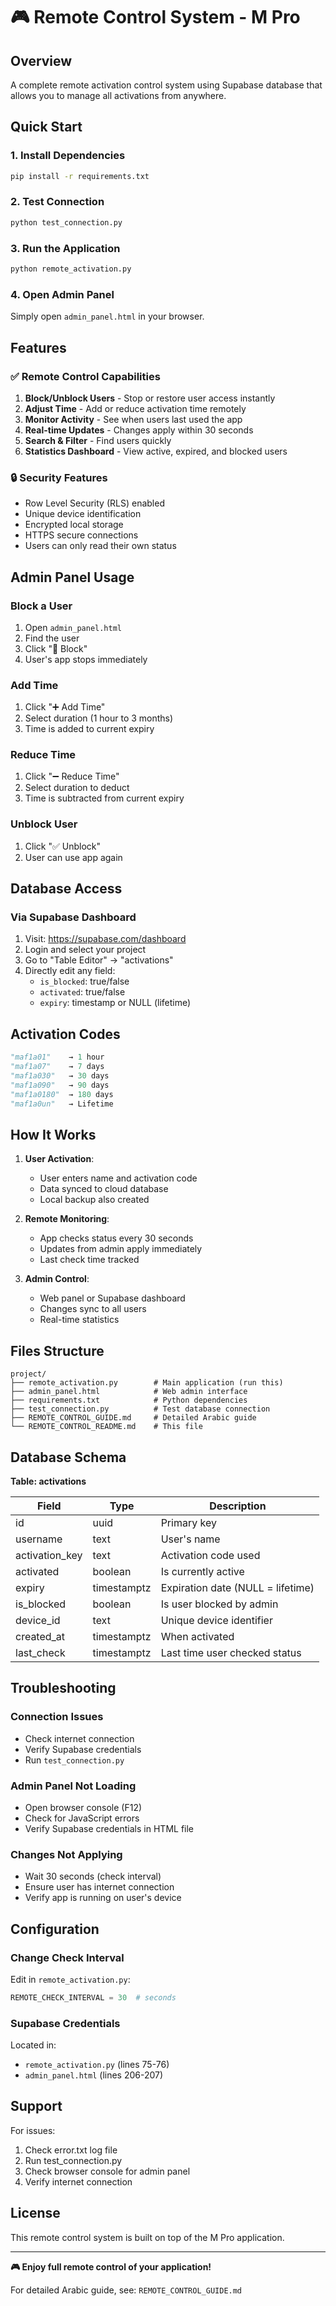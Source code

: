 # 🎮 Remote Control System - M Pro

## Overview

A complete remote activation control system using Supabase database that allows you to manage all activations from anywhere.

## Quick Start

### 1. Install Dependencies

```bash
pip install -r requirements.txt
```

### 2. Test Connection

```bash
python test_connection.py
```

### 3. Run the Application

```bash
python remote_activation.py
```

### 4. Open Admin Panel

Simply open `admin_panel.html` in your browser.

## Features

### ✅ Remote Control Capabilities

1. **Block/Unblock Users** - Stop or restore user access instantly
2. **Adjust Time** - Add or reduce activation time remotely
3. **Monitor Activity** - See when users last used the app
4. **Real-time Updates** - Changes apply within 30 seconds
5. **Search & Filter** - Find users quickly
6. **Statistics Dashboard** - View active, expired, and blocked users

### 🔒 Security Features

- Row Level Security (RLS) enabled
- Unique device identification
- Encrypted local storage
- HTTPS secure connections
- Users can only read their own status

## Admin Panel Usage

### Block a User
1. Open `admin_panel.html`
2. Find the user
3. Click "🚫 Block"
4. User's app stops immediately

### Add Time
1. Click "➕ Add Time"
2. Select duration (1 hour to 3 months)
3. Time is added to current expiry

### Reduce Time
1. Click "➖ Reduce Time"
2. Select duration to deduct
3. Time is subtracted from current expiry

### Unblock User
1. Click "✅ Unblock"
2. User can use app again

## Database Access

### Via Supabase Dashboard

1. Visit: https://supabase.com/dashboard
2. Login and select your project
3. Go to "Table Editor" → "activations"
4. Directly edit any field:
   - `is_blocked`: true/false
   - `activated`: true/false
   - `expiry`: timestamp or NULL (lifetime)

## Activation Codes

```python
"maf1a01"    → 1 hour
"maf1a07"    → 7 days
"maf1a030"   → 30 days
"maf1a090"   → 90 days
"maf1a0180"  → 180 days
"maf1a0un"   → Lifetime
```

## How It Works

1. **User Activation**:
   - User enters name and activation code
   - Data synced to cloud database
   - Local backup also created

2. **Remote Monitoring**:
   - App checks status every 30 seconds
   - Updates from admin apply immediately
   - Last check time tracked

3. **Admin Control**:
   - Web panel or Supabase dashboard
   - Changes sync to all users
   - Real-time statistics

## Files Structure

```
project/
├── remote_activation.py        # Main application (run this)
├── admin_panel.html            # Web admin interface
├── requirements.txt            # Python dependencies
├── test_connection.py          # Test database connection
├── REMOTE_CONTROL_GUIDE.md     # Detailed Arabic guide
└── REMOTE_CONTROL_README.md    # This file
```

## Database Schema

**Table: activations**

| Field | Type | Description |
|-------|------|-------------|
| id | uuid | Primary key |
| username | text | User's name |
| activation_key | text | Activation code used |
| activated | boolean | Is currently active |
| expiry | timestamptz | Expiration date (NULL = lifetime) |
| is_blocked | boolean | Is user blocked by admin |
| device_id | text | Unique device identifier |
| created_at | timestamptz | When activated |
| last_check | timestamptz | Last time user checked status |

## Troubleshooting

### Connection Issues
- Check internet connection
- Verify Supabase credentials
- Run `test_connection.py`

### Admin Panel Not Loading
- Open browser console (F12)
- Check for JavaScript errors
- Verify Supabase credentials in HTML file

### Changes Not Applying
- Wait 30 seconds (check interval)
- Ensure user has internet connection
- Verify app is running on user's device

## Configuration

### Change Check Interval

Edit in `remote_activation.py`:

```python
REMOTE_CHECK_INTERVAL = 30  # seconds
```

### Supabase Credentials

Located in:
- `remote_activation.py` (lines 75-76)
- `admin_panel.html` (lines 206-207)

## Support

For issues:
1. Check error.txt log file
2. Run test_connection.py
3. Check browser console for admin panel
4. Verify internet connection

## License

This remote control system is built on top of the M Pro application.

---

**🎮 Enjoy full remote control of your application!**

For detailed Arabic guide, see: `REMOTE_CONTROL_GUIDE.md`
